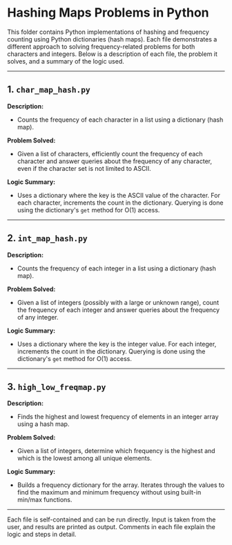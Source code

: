 # Hashing Maps Problems in Python

This folder contains Python implementations of hashing and frequency counting using Python dictionaries (hash maps). Each file demonstrates a different approach to solving frequency-related problems for both characters and integers. Below is a description of each file, the problem it solves, and a summary of the logic used.

---

## 1. `char_map_hash.py`
**Description:**
- Counts the frequency of each character in a list using a dictionary (hash map).

**Problem Solved:**
- Given a list of characters, efficiently count the frequency of each character and answer queries about the frequency of any character, even if the character set is not limited to ASCII.

**Logic Summary:**
- Uses a dictionary where the key is the ASCII value of the character. For each character, increments the count in the dictionary. Querying is done using the dictionary's `get` method for O(1) access.

---

## 2. `int_map_hash.py`
**Description:**
- Counts the frequency of each integer in a list using a dictionary (hash map).

**Problem Solved:**
- Given a list of integers (possibly with a large or unknown range), count the frequency of each integer and answer queries about the frequency of any integer.

**Logic Summary:**
- Uses a dictionary where the key is the integer value. For each integer, increments the count in the dictionary. Querying is done using the dictionary's `get` method for O(1) access.

---

## 3. `high_low_freqmap.py`
**Description:**
- Finds the highest and lowest frequency of elements in an integer array using a hash map.

**Problem Solved:**
- Given a list of integers, determine which frequency is the highest and which is the lowest among all unique elements.

**Logic Summary:**
- Builds a frequency dictionary for the array. Iterates through the values to find the maximum and minimum frequency without using built-in min/max functions.

---

Each file is self-contained and can be run directly. Input is taken from the user, and results are printed as output. Comments in each file explain the logic and steps in detail.
